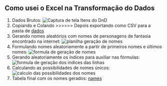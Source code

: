 ## Como usei o Excel na Transformação do Dados
1. Dados Brutos:
![Captura de tela Itens do DnD](https://github.com/PatrickLeal/projeto_baldursgate_vendor_sales/assets/64172146/b7b96476-a350-4e78-903b-51bf9be0ac96)
1. Copiando e Colando >>>>>> Depois exportando como CSV para a pasta de [dados](https://github.com/PatrickLeal/projeto_baldursgate_vendor_sales/tree/main/data)
2. Gerando nomes aleatórios  com nomes de personagens de fantasia encontrado na internet:
![planilha geração de nomes](https://github.com/PatrickLeal/projeto_baldursgate_vendor_sales/assets/64172146/fb2df4cd-6518-4662-b8ab-9894e184fddc)
1. Formulando nomes aleatoriamente a partir de primeiros nomes e últimos nomes:
   ![formula de geração de nomes](https://github.com/PatrickLeal/projeto_baldursgate_vendor_sales/assets/64172146/2a03df2a-c8b0-40f4-8fe8-cf5b4fefd180)
1. Gerando aleatoriamente os índices para auxiliar nas fórmulas:
   ![formula de geração dos indices das linhas](https://github.com/PatrickLeal/projeto_baldursgate_vendor_sales/assets/64172146/95fca929-cd66-409c-bf82-1db90bf6f074)
1. Calculando as possibilidades de nomes únicos:
 ![calculo das possibilidades dos nomes](https://github.com/PatrickLeal/projeto_baldursgate_vendor_sales/assets/64172146/5a2ca5b7-a058-4cad-af19-db1e6f70fbb0)
1. Tabela final com os nomes gerados: [names](https://github.com/PatrickLeal/projeto_baldursgate_vendor_sales/blob/main/data/names.csv)
   

